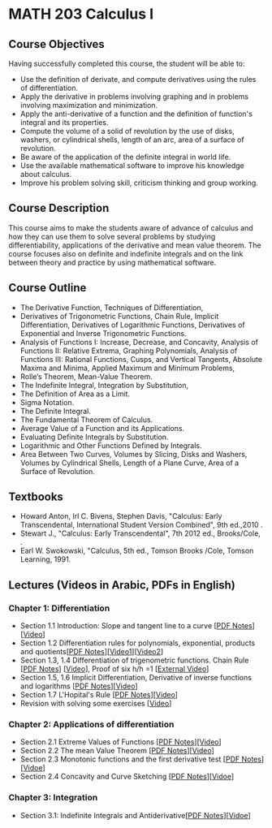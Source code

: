 # MATH 203 Calculus I 
## Course Objectives
Having successfully completed this course, the student will be able to:
* Use the definition of derivate, and compute derivatives using the rules of differentiation.
* Apply the derivative in problems involving graphing and in problems involving maximization and minimization.
* Apply the anti-derivative of a function and the definition of function's integral and its properties.
* Compute the volume of a solid of revolution by the use of disks, washers, or cylindrical shells, length of an arc, area of a surface of revolution.
* Be aware of the application of the definite integral in world life.
* Use the available mathematical software to improve his knowledge about calculus.
* Improve his problem solving skill, criticism thinking and group working.
## Course Description
This course aims to make the students aware of advance of calculus and how they can use them to solve several problems by studying differentiability, applications of the derivative and mean value theorem. The course focuses also on definite and indefinite integrals and on the link between theory and practice by using mathematical software.
## Course Outline
* The Derivative Function, Techniques of Differentiation,
* Derivatives of Trigonometric Functions, Chain Rule, Implicit Differentiation, Derivatives of Logarithmic Functions, Derivatives of Exponential and Inverse Trigonometric Functions.
* Analysis of Functions I: Increase, Decrease, and Concavity, Analysis of Functions II: Relative Extrema, Graphing Polynomials, Analysis of Functions III: Rational Functions, Cusps, and Vertical Tangents, Absolute Maxima and Minima, Applied Maximum and Minimum Problems,
* Rolle’s Theorem, Mean-Value Theorem.
* The Indefinite Integral, Integration by Substitution,
* The Definition of Area as a Limit.
* Sigma Notation.
* The Definite Integral.
* The Fundamental Theorem of Calculus.
* Average Value of a Function and its Applications.
* Evaluating Definite Integrals by Substitution.
* Logarithmic and Other Functions Defined by Integrals.
* Area Between Two Curves, Volumes by Slicing, Disks and Washers, Volumes by Cylindrical Shells, Length of a Plane Curve, Area of a Surface of Revolution.
## Textbooks
* Howard Anton, Irl C. Bivens, Stephen Davis, "Calculus: Early Transcendental, International Student Version Combined", 9th ed.,2010 .
* Stewart J., "Calculus: Early Transcendental", 7th 2012 ed., Brooks/Cole, .
* Earl W. Swokowski, "Calculus, 5th ed., Tomson Brooks /Cole, Tomson Learning, 1991.
## Lectures (Videos in Arabic, PDFs in English)
### Chapter 1: Differentiation 
* Section 1.1 Introduction: Slope and tangent line to a curve [[PDF Notes](./PDF_Slides/Diff_section1.1.pdf)][[Video](https://youtu.be/rANmnZWhXsw)]
* Section 1.2 Differentiation rules for polynomials, exponential, products and quotients[[PDF Notes](./PDF_Slides/Diff_section1.2.pdf)][[Video1](https://youtu.be/GbLFWLAoFOE)][[Video2](https://youtu.be/2o7wsLAnLiA)]
* Section 1.3, 1.4 Differentiation of trigenometric functions. Chain Rule [[PDF Notes](./PDF_Slides/chapt1-sections_trigenometric_chain_rule.pdf)] [[Video](https://youtu.be/gsl2dN8Wio4)], Proof of six h/h =1 [[External Video](https://www.youtube.com/watch?v=Os4dYkL5IuM)]
* Section 1.5, 1.6 Implicit Differentiation, Derivative of inverse functions and logarithms [[PDF Notes](./PDF_Slides/sections%201.5-1.6%2001_Chapter1_cal_I_2019.pdf)][[Video](https://youtu.be/q6vQwrmQ688)]
* Section 1.7 L'Hopital's Rule [[PDF Notes](./PDF_Slides/chapt1.6_L'Hopital's%20Rule_Chapter1_cal_I_2019.pdf)][[Video](https://youtu.be/vyUKmWf_Mu0)]
* Revision with solving some exercises [[Video](https://youtu.be/G2xMsRIN20E)]

### Chapter 2: Applications of differentiation
* Section 2.1 Extreme Values of Functions [[PDF Notes](./PDF_Slides/Section%202.1_02_Chapter2_cal_I_2019.pdf)][[Video](https://youtu.be/0T0Lg0iPo8k)]
* Section 2.2 The mean Value Theorem [[PDF Notes](./PDF_Slides/section%202.2%20Meanvalue_Chapter2_cal_I_2019.pdf)][[Video](https://youtu.be/YKGPys3xSUw)]
* Section 2.3 Monotonic functions and the first derivative test [[PDF Notes](./PDF_Slides/chapt2section2.3_Chapter2_cal_I_2019.pdf)][[Vidoe](https://youtu.be/12itTReYJnM)]
* Section 2.4 Concavity and Curve Sketching [[PDF Notes](./PDF_Slides/section2.4-hapter2_cal_I_2019.pdf)][[Vidoe](https://youtu.be/meBFvJnu7A8)]

### Chapter 3: Integration
* Section 3.1: Indefinite Integrals and Antiderivative[[PDF Notes](./PDF_Slides/section3.1_integrals.pdf)][[Vidoe](https://youtu.be/khfFO-Ck-5Q)]
